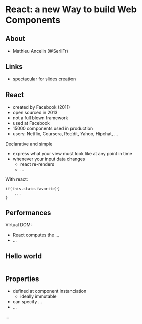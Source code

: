 # React: a new Way to build Web Components

## About
* Mathieu Ancelin (@SerliFr)

## Links
* spectacular for slides creation

## React
* created by Facebook (2011)
* open sourced in 2013
* not a full blown framework
* used at Facebook
* 15000 components used in production
* users: Netflix, Coursera, Reddit, Yahoo, Hipchat, ...

Declarative and simple
* express what your view must look like at any point in time
* whenever your input data changes
  * react re-renders
  * ...

With react:
```
if(this.state.favorite){
    ...
}
```

## Performances

Virtual DOM:
* React computes the ...
* ...

## Hello world
```

```

## Properties
* defined at component instanciation
  * ideally immutable
* can specify ...
* ...

...
